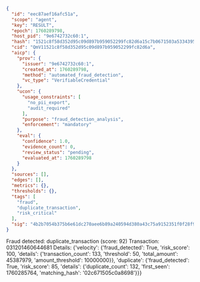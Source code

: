 ```json
{
  "id": "eec87aef16afc51a",
  "scope": "agent",
  "key": "RESULT",
  "epoch": 1760289798,
  "host_pid": "9e6742732c60:1",
  "hash": "1521c8f58d352d95c09d897b959052299fc82d6a15c7b0671503a5334395e1d3",
  "cid": "QmV11521c8f58d352d95c09d897b959052299fc82d6a",
  "aicp": {
    "prov": {
      "issuer": "9e6742732c60:1",
      "created_at": 1760289798,
      "method": "automated_fraud_detection",
      "vc_type": "VerifiableCredential"
    },
    "ucon": {
      "usage_constraints": [
        "no_pii_export",
        "audit_required"
      ],
      "purpose": "fraud_detection_analysis",
      "enforcement": "mandatory"
    },
    "eval": {
      "confidence": 1.0,
      "evidence_count": 0,
      "review_status": "pending",
      "evaluated_at": 1760289798
    }
  },
  "sources": [],
  "edges": [],
  "metrics": {},
  "thresholds": {},
  "tags": [
    "fraud",
    "duplicate_transaction",
    "risk_critical"
  ],
  "sig": "4b2b7054b375b6e61dc270aee6b89a240594d380a43c75a9152351f0f28f997a"
}
```

Fraud detected: duplicate_transaction (score: 92)
Transaction: 031201460644681
Details: {'velocity': {'fraud_detected': True, 'risk_score': 100, 'details': {'transaction_count': 133, 'threshold': 50, 'total_amount': 45387979, 'amount_threshold': 10000000}}, 'duplicate': {'fraud_detected': True, 'risk_score': 85, 'details': {'duplicate_count': 132, 'first_seen': 1760285764, 'matching_hash': '02c671505c0a8698'}}}